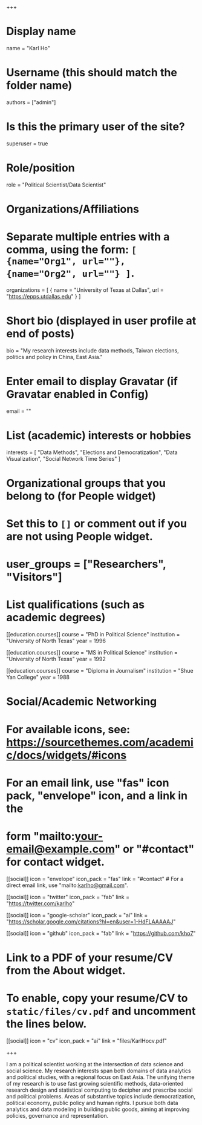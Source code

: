 +++
# Display name
name = "Karl Ho"

# Username (this should match the folder name)
authors = ["admin"]

# Is this the primary user of the site?
superuser = true

# Role/position
role = "Political Scientist/Data Scientist"

# Organizations/Affiliations
#   Separate multiple entries with a comma, using the form: `[ {name="Org1", url=""}, {name="Org2", url=""} ]`.
organizations = [ { name = "University of Texas at Dallas", url = "https://epps.utdallas.edu" } ]

# Short bio (displayed in user profile at end of posts)
bio = "My research interests include data methods, Taiwan elections, politics and policy in China, East Asia."

# Enter email to display Gravatar (if Gravatar enabled in Config)
email = ""

# List (academic) interests or hobbies
interests = [
 "Data Methods",
    "Elections and Democratization",
    "Data Visualization",
    "Social Network Time Series"
]

# Organizational groups that you belong to (for People widget)
#   Set this to `[]` or comment out if you are not using People widget.
# user_groups = ["Researchers", "Visitors"]

# List qualifications (such as academic degrees)
[[education.courses]]
  course = "PhD in Political Science"
  institution = "University of North Texas"
  year = 1996

[[education.courses]]
  course = "MS in Political Science"
  institution = "University of North Texas"
  year = 1992

[[education.courses]]
  course = "Diploma in Journalism"
  institution = "Shue Yan College"
  year = 1988

# Social/Academic Networking
# For available icons, see: https://sourcethemes.com/academic/docs/widgets/#icons
#   For an email link, use "fas" icon pack, "envelope" icon, and a link in the
#   form "mailto:your-email@example.com" or "#contact" for contact widget.

[[social]]
  icon = "envelope"
  icon_pack = "fas"
  link = "#contact"  # For a direct email link, use "mailto:karlho@gmail.com".

[[social]]
  icon = "twitter"
  icon_pack = "fab"
  link = "https://twitter.com/karlho"

[[social]]
  icon = "google-scholar"
  icon_pack = "ai"
  link = "https://scholar.google.com/citations?hl=en&user=1-HdFLAAAAAJ"

[[social]]
  icon = "github"
  icon_pack = "fab"
  link = "https://github.com/kho7"

# Link to a PDF of your resume/CV from the About widget.
# To enable, copy your resume/CV to `static/files/cv.pdf` and uncomment the lines below.
 [[social]]
   icon = "cv"
   icon_pack = "ai"
   link = "files/KarlHocv.pdf"

+++

I am a political scientist working at the intersection of data science and social science. My research interests span both domains of data analytics and political studies, with a regional focus on East Asia. The unifying theme of my research is to use fast growing scientific methods, data-oriented research design and statistical computing to decipher and prescribe social and political problems. Areas of substantive topics include democratization, political economy, public policy and human rights. I pursue both data analytics and data modeling in building public goods, aiming at improving policies, governance and representation.
